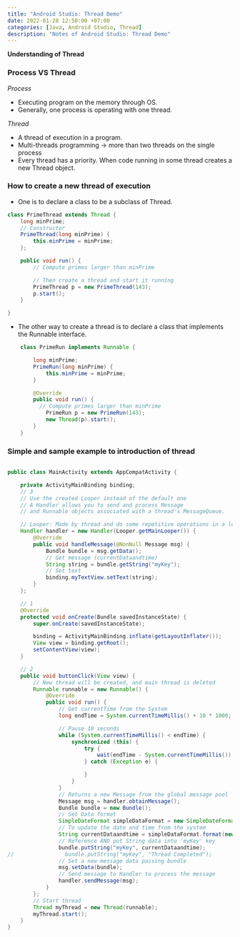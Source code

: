 ```yaml
---
title: "Android Studio: Thread Demo"
date: 2022-01-28 12:50:00 +07:00
categories: [Java, Android Studio, Thread]
description: "Notes of Android Studio: Thread Demo"
---
```


**Understanding of Thread**

### Process VS Thread

<em>Process</em>

- Executing program on the memory through OS.
- Generally, one process is operating with one thread.

<em>Thread</em>

- A thread of execution in a program.
- Multi-threads programming &rarr; more than two threads on the single process
- Every thread has a priority. When code running in some thread creates a new Thread object.

### How to create a new thread of execution

- One is to declare a class to be a subclass of Thread.

```java
class PrimeThread extends Thread {
    long minPrime;
    // Constructor
    PrimeThread(long minPrime) {
        this.minPrime = minPrime;
    };

    public void run() {
        // Compute primes larger than minPrime

        // Then create a thread and start it running
        PrimeThread p = new PrimeThread(143);
        p.start();
    }

}
```

- The other way to create a thread is to declare a class that implements the Runnable interface.

```java
    class PrimeRun implements Runnable {

        long minPrime;
        PrimeRun(long minPrime) {
            this.minPrime = minPrime;
        }

        @Override
        public void run() {
          // Compute primes larger than minPrime
            PrimeRun p = new PrimeRun(143);
            new Thread(p).start();
        }
    }
```

### Simple and sample example to introduction of thread

```java

public class MainActivity extends AppCompatActivity {

    private ActivityMainBinding binding;
    // 3
    // Use the created Looper instead of the default one
    // A Handler allows you to send and process Message
    // and Runnable objects associated with a thread's MessageQueue.

    // Looper: Made by thread and do some repetitive operations in a loop
    Handler handler = new Handler(Looper.getMainLooper()) {
        @Override
        public void handleMessage(@NonNull Message msg) {
            Bundle bundle = msg.getData();
            // Get message (currentDataandtime)
            String string = bundle.getString("myKey");
            // Set text
            binding.myTextView.setText(string);
        }
    };

    // 1
    @Override
    protected void onCreate(Bundle savedInstanceState) {
        super.onCreate(savedInstanceState);

        binding = ActivityMainBinding.inflate(getLayoutInflater());
        View view = binding.getRoot();
        setContentView(view);
    }

    // 2
    public void buttonClick(View view) {
        // New thread will be created, and main thread is deleted
        Runnable runnable = new Runnable() {
            @Override
            public void run() {
                // Get currentTime from the System
                long endTime = System.currentTimeMillis() + 10 * 1000;

                // Pause 10 seconds
                while (System.currentTimeMillis() < endTime) {
                    synchronized (this) {
                        try {
                            wait(endTime - System.currentTimeMillis());
                        } catch (Exception e) {

                        }
                    }
                }
                // Returns a new Message from the global message pool
                Message msg = handler.obtainMessage();
                Bundle bundle = new Bundle();
                // Set Data format
                SimpleDateFormat simpleDataFormat = new SimpleDateFormat("yyyy.MM.dd G 'at' HH:mm: ss z");
                // To update the date and time from the system
                String currentDataandtime = simpleDataFormat.format(new Date());
                // Reference AND put String data into 'myKey' key
                bundle.putString("myKey", currentDataandtime);
//                bundle.putString("myKey", "Thread Completed");
                // Set a new message data passing bundle
                msg.setData(bundle);
                // Send message to Handler to process the message
                handler.sendMessage(msg);
            }
        };
        // Start thread
        Thread myThread = new Thread(runnable);
        myThread.start();
    }
}
```
